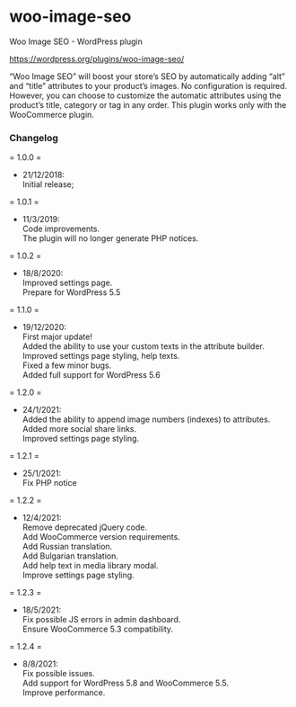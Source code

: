 # woo-image-seo
Woo Image SEO - WordPress plugin

https://wordpress.org/plugins/woo-image-seo/

“Woo Image SEO” will boost your store’s SEO by automatically adding “alt” and “title” attributes to your product’s images.
No configuration is required.
However, you can choose to customize the automatic attributes using the product’s title, category or tag in any order.
This plugin works only with the WooCommerce plugin.

### Changelog

= 1.0.0 =
* 21/12/2018:  
Initial release;

= 1.0.1 =
* 11/3/2019:  
Code improvements.  
The plugin will no longer generate PHP notices.

= 1.0.2 =
* 18/8/2020:  
Improved settings page.  
Prepare for WordPress 5.5

= 1.1.0 =
* 19/12/2020:  
First major update!  
Added the ability to use your custom texts in the attribute builder.  
Improved settings page styling, help texts.  
Fixed a few minor bugs.  
Added full support for WordPress 5.6

= 1.2.0 =
* 24/1/2021:  
Added the ability to append image numbers (indexes) to attributes.  
Added more social share links.  
Improved settings page styling.  

= 1.2.1 =
* 25/1/2021:  
Fix PHP notice

= 1.2.2 =
* 12/4/2021:  
Remove deprecated jQuery code.  
Add WooCommerce version requirements.  
Add Russian translation.  
Add Bulgarian translation.  
Add help text in media library modal.  
Improve settings page styling.

= 1.2.3 =
* 18/5/2021:  
Fix possible JS errors in admin dashboard.  
Ensure WooCommerce 5.3 compatibility.

= 1.2.4 =
* 8/8/2021:  
Fix possible issues.  
Add support for WordPress 5.8 and WooCommerce 5.5.  
Improve performance.
